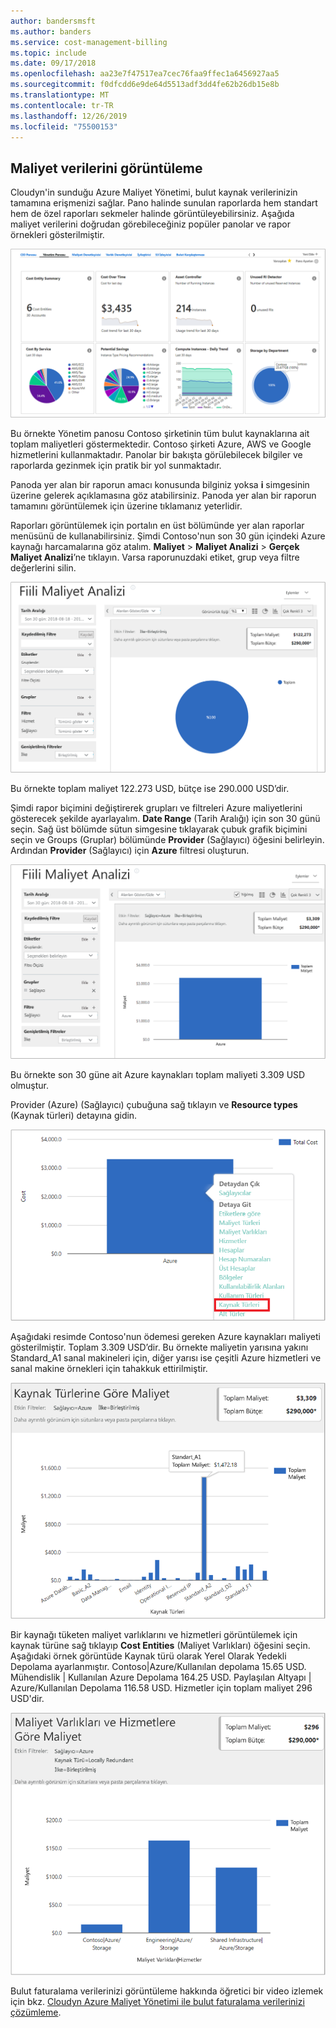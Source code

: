 ```yaml
---
author: bandersmsft
ms.author: banders
ms.service: cost-management-billing
ms.topic: include
ms.date: 09/17/2018
ms.openlocfilehash: aa23e7f47517ea7cec76faa9ffec1a6456927aa5
ms.sourcegitcommit: f0dfcdd6e9de64d5513adf3dd4fe62b26db15e8b
ms.translationtype: MT
ms.contentlocale: tr-TR
ms.lasthandoff: 12/26/2019
ms.locfileid: "75500153"
---
```

## <a name="view-cost-data"></a>Maliyet verilerini görüntüleme

Cloudyn'in sunduğu Azure Maliyet Yönetimi, bulut kaynak verilerinizin tamamına erişmenizi sağlar. Pano halinde sunulan raporlarda hem standart hem de özel raporları sekmeler halinde görüntüleyebilirsiniz. Aşağıda maliyet verilerini doğrudan görebileceğiniz popüler panolar ve rapor örnekleri gösterilmiştir.

![Yönetim panosu](./media/cost-management-create-account-view-data/mgt-dash.png)

Bu örnekte Yönetim panosu Contoso şirketinin tüm bulut kaynaklarına ait toplam maliyetleri göstermektedir. Contoso şirketi Azure, AWS ve Google hizmetlerini kullanmaktadır. Panolar bir bakışta görülebilecek bilgiler ve raporlarda gezinmek için pratik bir yol sunmaktadır.  

Panoda yer alan bir raporun amacı konusunda bilginiz yoksa **i** simgesinin üzerine gelerek açıklamasına göz atabilirsiniz. Panoda yer alan bir raporun tamamını görüntülemek için üzerine tıklamanız yeterlidir.

Raporları görüntülemek için portalın en üst bölümünde yer alan raporlar menüsünü de kullanabilirsiniz. Şimdi Contoso'nun son 30 gün içindeki Azure kaynağı harcamalarına göz atalım. **Maliyet** > **Maliyet Analizi** > **Gerçek Maliyet Analizi**’ne tıklayın. Varsa raporunuzdaki etiket, grup veya filtre değerlerini silin.

![Gerçek Maliyet Analizi](./media/cost-management-create-account-view-data/actual-cost-01.png)

Bu örnekte toplam maliyet 122.273 USD, bütçe ise 290.000 USD’dir.

Şimdi rapor biçimini değiştirerek grupları ve filtreleri Azure maliyetlerini gösterecek şekilde ayarlayalım. **Date Range** (Tarih Aralığı) için son 30 günü seçin. Sağ üst bölümde sütun simgesine tıklayarak çubuk grafik biçimini seçin ve Groups (Gruplar) bölümünde **Provider** (Sağlayıcı) öğesini belirleyin. Ardından **Provider** (Sağlayıcı) için **Azure** filtresi oluşturun.

![Filtrelenmiş Gerçek Maliyet Analizi](./media/cost-management-create-account-view-data/actual-cost-02.png)

Bu örnekte son 30 güne ait Azure kaynakları toplam maliyeti 3.309 USD olmuştur.

Provider (Azure) (Sağlayıcı) çubuğuna sağ tıklayın ve **Resource types** (Kaynak türleri) detayına gidin.

![detaya gitme](./media/cost-management-create-account-view-data/actual-cost-03.png)

Aşağıdaki resimde Contoso'nun ödemesi gereken Azure kaynakları maliyeti gösterilmiştir. Toplam 3.309 USD’dir. Bu örnekte maliyetin yarısına yakını Standard_A1 sanal makineleri için, diğer yarısı ise çeşitli Azure hizmetleri ve sanal makine örnekleri için tahakkuk ettirilmiştir.

![kaynak türleri](./media/cost-management-create-account-view-data/actual-cost-04.png)

Bir kaynağı tüketen maliyet varlıklarını ve hizmetleri görüntülemek için kaynak türüne sağ tıklayıp **Cost Entities** (Maliyet Varlıkları) öğesini seçin. Aşağıdaki örnek görüntüde Kaynak türü olarak Yerel Olarak Yedekli Depolama ayarlanmıştır. Contoso|Azure/Kullanılan depolama 15.65 USD. Mühendislik | Kullanılan Azure Depolama 164.25 USD. Paylaşılan Altyapı | Azure/Kullanılan Depolama 116.58 USD. Hizmetler için toplam maliyet 296 USD'dir.

![maliyet varlıkları ve hizmetler](./media/cost-management-create-account-view-data/actual-cost-05.png)

Bulut faturalama verilerinizi görüntüleme hakkında öğretici bir video izlemek için bkz. [Cloudyn Azure Maliyet Yönetimi ile bulut faturalama verilerinizi çözümleme](https://youtu.be/G0pvI3iLH-Y).

